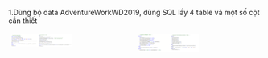 1.Dùng bộ data AdventureWorkWD2019, dùng SQL lấy 4 table và một số cột cần thiết
<div style="display: flex; flex-wrap: wrap;">
    <div style="flex: 25%; padding: 5px;">
        <img src="./image/1.png" style="width: 50%;">
    </div>
    <div style="flex: 25%; padding: 5px;">
        <img src="./image/2.png" style="width: 50%;">
    </div>
</div>



